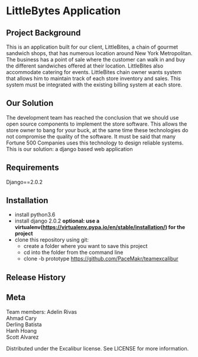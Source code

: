 # LittleBytes Application

## Project Background

This is an application built for our client, LittleBites, a chain of gourmet sandwich shops, that has numerous location around New York Metropolitan. The business has a point of sale where the customer can walk in and buy the different sandwiches offered at their location. LittleBites also accommodate catering for events. 
LittleBites chain owner wants system that allows him to maintain track of each store inventory and sales. This system must be integrated with the existing billing system at each store.

## Our Solution  

The development team has reached the conclusion that we should use open source components to implement the store software. This allows the store owner to bang for your buck, at the same time these technologies do not compromise the quality of the software. It must be said that many Fortune 500 Companies uses this technology to design reliable systems.
This is our solution: a django based web application

## Requirements 

Django==2.0.2 <br/>

## Installation
- install python3.6
- install django 2.0.2
**optional: use a virtualenv(https://virtualenv.pypa.io/en/stable/installation/) for the project**
- clone this repository using git:
	- create a folder where you want to save this project
	- cd into the folder from the command line
	- clone -b prototype https://github.com/PaceMakr/teamexcalibur

## Release History

## Meta

Team members:
Adelin Rivas <br/>
Ahmad Cary <br/>
Derling Batista <br/>
Hanh Hoang <br/>
Scott Alvarez <br/>

Distributed under the Excalibur license. See LICENSE for more information.

